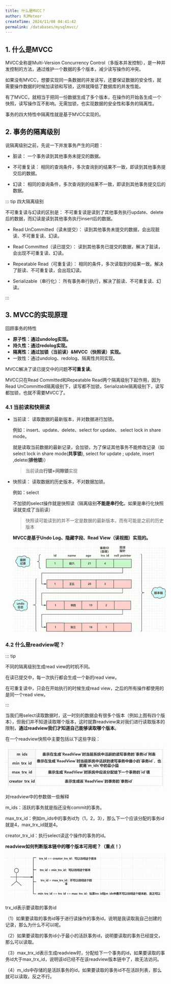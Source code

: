 ```yaml
---
title: 什么是MVCC？
author: RJMeteor
createTime: 2024/11/08 04:41:42
permalink: /databases/mysqlmvcc/
---
```


## 1. 什么是MVCC

MVCC全称是Multi-Version Concurrency Control（多版本并发控制），是一种并发控制的方法，通过维护一个数据的多个版本，减少读写操作的冲突。

如果没有MVCC，想要实现同一条数据的并发读写，还要保证数据的安全性，就需要操作数据的时候加读锁和写锁，这样就降低了数据库的并发性能。

有了MVCC，就相当于把同一份数据生成了多个版本，在操作的开始各生成一个快照，读写操作互不影响。无需加锁，也实现数据的安全性和事务的隔离性。

事务的四大特性中隔离性就是基于MVCC实现的。

## 2. 事务的隔离级别



说隔离级别之前，先说一下并发事务产生的问题：

- 脏读： 一个事务读到其他事务未提交的数据。

- 不可重复读： 相同的查询条件，多次查询到的结果不一致，即读到其他事务提交后的数据。

- 幻读： 相同的查询条件，多次查询到的结果不一致，即读到其他事务提交后的数据。

::: tip 四大隔离级别

不可重复读与幻读的区别是： 不可重复读是读到了其他事务执行update、delete后的数据，而幻读是读到其他事务执行insert后的数据。

- Read UnCommitted（读未提交）： 读到其他事务未提交的数据，会出现脏读、不可重复读、幻读。

- Read Committed（读已提交）： 读到其他事务已提交的数据，解决了脏读，会出现不可重复读、幻读。

- Repeatable Read（可重复读）： 相同的条件，多次读取到的结果一致。解决了脏读、不可重复读，会出现幻读。

- Serializable（串行化）： 所有事务串行执行，解决了脏读、不可重复读、幻读。

::: 

## 3. MVCC的实现原理

回顾事务的特性

- **原子性：通过undolog实现。**
- **持久性：通过redolog实现。**
- **隔离性：通过加锁（当前读）&MVCC（快照读）实现。**
- 一致性：通过undolog、redolog、隔离性共同实现。

MVCC解决了读已提交中的问题**不可重复读**。

MVCC只在Read Committed和Repeatable Read两个隔离级别下起作用，因为Read UnCommitted隔离级别下，读写都不加锁，Serializable隔离级别下，读写都加锁，也就不需要MVCC了。

### 4.1 当前读和快照读

- 当前读： 读取数据的最新版本，并对数据进行加锁。

  例如：insert、update、delete、select for update、 select lock in share mode。

  就是读取当前数据的最新记录，会加锁，为了保证其他事务不能修改记录（如select lock in share mode(**共享锁**), select for update ; update, insert ,delete(**排他锁**)）

  > 当前读由**行锁+间隙锁**实现

- 快照读： 读取数据的历史版本，不对数据加锁。

  例如：select

  不加锁的select操作就是快照读（隔离级别**不能是串行化**，如果是串行化快照读就变成了当前读）

  > 快照读可能读到的并不一定是数据的最新版本，而有可能是之前的历史版本

  **MVCC是基于Undo Log、隐藏字段、Read View（读视图）实现的。**

  ![](./images/mysqlmvcc.png)

### 4.2 **什么是readview呢？**

::: tip

不同的隔离级别生成read view的时机不同。

在读已提交中，每一次执行都会生成一个新的read view。

在可重复读中，只会在开始执行的时候生成read view，之后的所有操作都使用的是同一个read view。

:::

当我们用select读取数据时，这一时刻的数据会有很多个版本（例如上图有四个版本），但我们并不知道读取哪个版本，这时就靠readview来对我们进行读取版本的限制，**通过readview我们才知道自己能够读取哪个版本**。

在一个readview快照中主要包括以下这些字段：

![](./images/mysqlreadview.png)

对readview中的参数做一些解释

m_ids：活跃的事务就是指还没有commit的事务。

max_trx_id：例如m_ids中的事务id为（1，2，3），那么下一个应该分配的事务id就是4，max_trx_id就是4。

creator_trx_id：执行select读这个操作的事务的id。

**readview如何判断版本链中的哪个版本可用呢？（重点！）**

![](./images/mysqlreadview1.png)

trx_id表示要读取的事务id

（1）如果要读取的事务id等于进行读操作的事务id，说明是我读取我自己创建的记录，那么为什么不可以呢。

（2）如果要读取的事务id小于最小的活跃事务id，说明要读取的事务已经提交，那么可以读取。

（3）max_trx_id表示生成readview时，分配给下一个事务的id，如果要读取的事务id大于max_trx_id，说明该id已经不在该readview版本链中了，故无法访问。

（4）m_ids中存储的是活跃事务的id，如果要读取的事务id不在活跃列表，那么就可以读取，反之不行。

